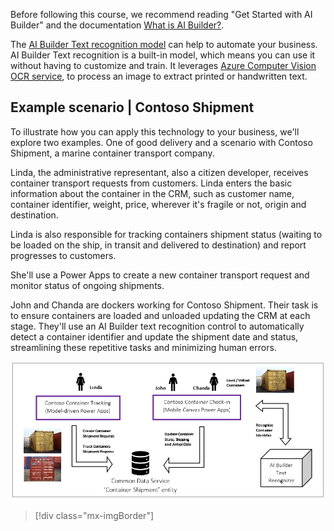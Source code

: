 
Before following this course, we recommend reading "Get Started with AI Builder" and the documentation [What is AI Builder?](https://docs.microsoft.com/ai-builder/overview).

The [AI Builder Text recognition model](https://docs.microsoft.com/ai-builder/prebuilt-text-recognition) can help to automate your business. AI Builder Text recognition is a built-in model, which means you can use it without having to customize and train. It leverages [Azure Computer Vision OCR service](https://docs.microsoft.com/azure/search/cognitive-search-skill-ocr), to process an image to extract printed or handwritten text.

## Example scenario | Contoso Shipment

To illustrate how you can apply this technology to your business, we'll explore two examples. One of good delivery and a scenario with Contoso Shipment, a marine container transport company.

Linda, the administrative representant, also a citizen developer, receives container transport requests from customers. Linda enters the basic information about the container in the CRM, such as customer name, container identifier, weight, price, wherever it's fragile or not, origin and destination.

Linda is also responsible for tracking containers shipment status (waiting to be loaded on the ship, in transit and delivered to destination) and report progresses to customers.

She'll use a Power Apps to create a new container transport request and monitor status of ongoing shipments.

John and Chanda are dockers working for Contoso Shipment. Their task is to ensure containers are loaded and unloaded updating the CRM at each stage. They'll use an AI Builder text recognition control to automatically detect a container identifier and update the shipment date and status, streamlining these repetitive tasks and minimizing human errors.

![Flow chart](../media/image1a.png)
>[!div class="mx-imgBorder"]
